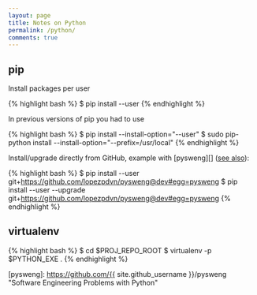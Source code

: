 ```yaml
---
layout: page
title: Notes on Python
permalink: /python/
comments: true
---
```


## pip

Install packages per user

{% highlight bash %}
$ pip install --user <username> <package>
{% endhighlight %}

In previous versions of pip you had to use

{% highlight bash %}
$ pip install --install-option="--user" <package>
$ sudo pip-python install --install-option="--prefix=/usr/local" <package>
{% endhighlight %}

Install/upgrade directly from GitHub, example with [pysweng][] ([see
also](https://pip.pypa.io/en/stable/reference/pip_install/#git)):

{% highlight bash %}
$ pip install --user git+https://github.com/lopezpdvn/pysweng@dev#egg=pysweng
$ pip install --user --upgrade git+https://github.com/lopezpdvn/pysweng@dev#egg=pysweng
{% endhighlight %}

## virtualenv

{% highlight bash %}
$ cd $PROJ_REPO_ROOT
$ virtualenv -p $PYTHON_EXE .
{% endhighlight %}

[pysweng]: https://github.com/{{ site.github_username }}/pysweng "Software Engineering Problems with Python"

